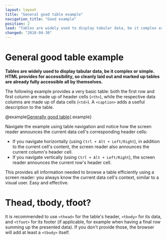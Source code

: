 ```yaml
---
layout: layout
title: "General good table example"
navigation_title: "Good example"
position: 2
lead: "Tables are widely used to display tabular data, be it complex or simple. HTML provides for accessibility, so cleanly laid out and marked up tables are already fully accessible all by themselves."
changed: "2018-04-30"
---
```


# General good table example

**Tables are widely used to display tabular data, be it complex or simple. HTML provides for accessibility, so cleanly laid out and marked up tables are already fully accessible all by themselves.**

The following example provides a very basic table: both the first row and first column are made up of header cells (`<th>`), while the respective data columns are made up of data cells (`<td>`). A `<caption>` adds a useful description to the table.

@example[Generally good table](generally-good-table){.example}

Navigate the example using table navigation and notice how the screen reader announces the current data cell's corresponding header cells:

- If you navigate horizontally (using `Ctrl + Alt + Left/Right`), in addition to the current cell's content, the screen reader also announces the current column's header cell.
- If you navigate vertically (using `Ctrl + Alt + Left/Right`), the screen reader announces the current row's header cell.

This provides all information needed to browse a table efficiently using a screen reader: you always know the current data cell's context, similar to a visual user. Easy and effective.

# Thead, tbody, tfoot?

It is recommended to use `<thead>` for the table's header, `<tbody>` for its data, and `<tfoot>` for its footer (if applicable, for example when having a final row summing up the presented data). If you don't provide those, the browser will add at least a `<tbody>` itself.